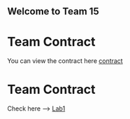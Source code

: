 ## Welcome to Team 15

# Team Contract
You can view the contract here [contract](https://github.com/gururajbhupal/ECE3400-Team15/blob/master/contract.pdf) 

# Team Contract
Check here --> [Lab1](/ECE3400-Team15/Lab1) 



